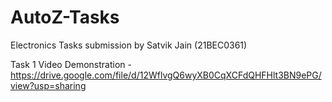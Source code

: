 # AutoZ-Tasks
Electronics Tasks submission by Satvik Jain (21BEC0361)

Task 1 Video Demonstration - https://drive.google.com/file/d/12WflvgQ6wyXB0CqXCFdQHFHlt3BN9ePG/view?usp=sharing

